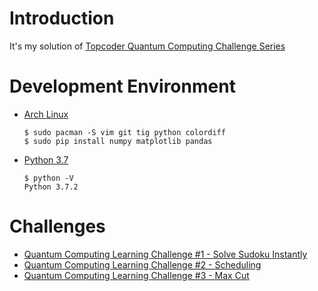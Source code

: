 # Introduction
It's my solution of [Topcoder Quantum Computing Challenge Series](https://www.topcoder.com/blog/a-new-quantum-computing-related-challenge-series-at-topcoder/)

# Development Environment
* [Arch Linux](https://www.archlinux.org/)
  ```
  $ sudo pacman -S vim git tig python colordiff
  $ sudo pip install numpy matplotlib pandas
  ```
* [Python 3.7](https://docs.python.org/3/whatsnew/3.7.html)
  ```
  $ python -V
  Python 3.7.2
  ```

# Challenges
- [Quantum Computing Learning Challenge #1 - Solve Sudoku Instantly](https://www.topcoder.com/challenges/30081256)
- [Quantum Computing Learning Challenge #2 - Scheduling](https://www.topcoder.com/challenges/30083465)
- [Quantum Computing Learning Challenge #3 - Max Cut](https://www.topcoder.com/challenges/30084839)
